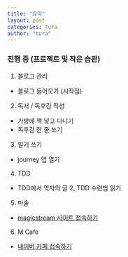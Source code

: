```yaml
---
title: "요약"
layout: post
categories: tura
author: "tura"
---
```


### 진행 중 (프로젝트 및 작은 습관)
1. 블로그 관리
  - 블로그 들어오기 (시작점)
2. 독서 / 독후감 작성
  - 가방에 책 넣고 다니기
  - 독후감 한 줄 쓰기
3. 일기 쓰기
  - journey 앱 열기
4. TDD
  - TDD에서 역자의 글 2, TDD 수련법 읽기
5. 마술
  - [magicstream 사이트 접속하기][magicstream 사이트 접속하기]
6. M Cafe
  - [네이버 카페 접속하기][네이버 카페 접속하기]



[magicstream 사이트 접속하기]: [https://magicstream.com/]
[네이버 카페 접속하기]: []
